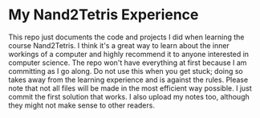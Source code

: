 # My Nand2Tetris Experience

This repo just documents the code and projects I did when learning the course Nand2Tetris.  I think it's a great way to learn about the inner workings of a computer and highly recommend it to anyone interested in computer science.
The repo won't have everything at first because I am committing as I go along.  Do not use this when you get stuck; doing so takes away from the learning experience and is against the rules.
Please note that not all files will be made in the most efficient way possible.  I just commit the first solution that works.  I also upload my notes too, although they might not make sense to other readers.